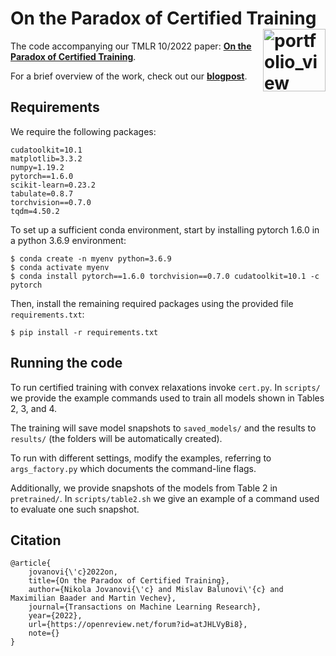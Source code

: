 # On the Paradox of Certified Training <a href="https://www.sri.inf.ethz.ch/"><img width="100" alt="portfolio_view" align="right" src="http://safeai.ethz.ch/img/sri-logo.svg"></a>


The code accompanying our TMLR 10/2022 paper: [**On the Paradox of Certified Training**](https://openreview.net/forum?id=atJHLVyBi8).

For a brief overview of the work, check out our **[blogpost](https://www.sri.inf.ethz.ch/blog/paradox)**.

## Requirements

We require the following packages:
```
cudatoolkit=10.1
matplotlib=3.3.2
numpy=1.19.2
pytorch==1.6.0
scikit-learn=0.23.2
tabulate=0.8.7
torchvision==0.7.0 
tqdm=4.50.2
```

To set up a sufficient conda environment, start by installing pytorch 1.6.0 in a python 3.6.9 environment:
```
$ conda create -n myenv python=3.6.9
$ conda activate myenv
$ conda install pytorch==1.6.0 torchvision==0.7.0 cudatoolkit=10.1 -c pytorch
```

Then, install the remaining required packages using the provided file `requirements.txt`:
```
$ pip install -r requirements.txt
```

## Running the code

To run certified training with convex relaxations invoke `cert.py`. In `scripts/` we provide the example commands used to train all models shown in Tables 2, 3, and 4. 

The training will save model snapshots to `saved_models/` and the results to `results/` (the folders will be automatically created). 

To run with different settings, modify the examples, referring to `args_factory.py` which documents the command-line flags.

Additionally, we provide snapshots of the models from Table 2 in `pretrained/`. In `scripts/table2.sh` we give an example of a command used to evaluate one such snapshot.

## Citation

```
@article{
    jovanovi{\'c}2022on,
    title={On the Paradox of Certified Training},
    author={Nikola Jovanovi{\'c} and Mislav Balunovi\'{c} and Maximilian Baader and Martin Vechev},
    journal={Transactions on Machine Learning Research},
    year={2022},
    url={https://openreview.net/forum?id=atJHLVyBi8},
    note={}
}
```
